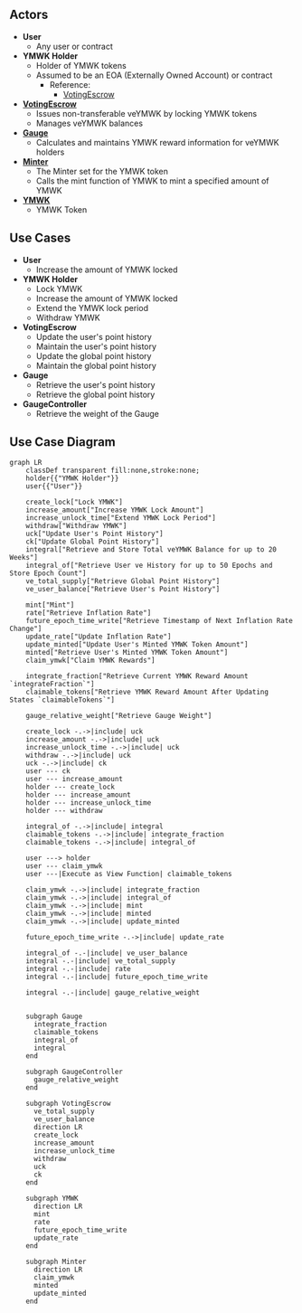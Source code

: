 ## Actors

- **User**
  - Any user or contract
- **YMWK Holder**
  - Holder of YMWK tokens
  - Assumed to be an EOA (Externally Owned Account) or contract
    - Reference:
      - [VotingEscrow](https://github.com/curvefi/curve-dao-contracts/blob/master/contracts/VotingEscrow.vy#L109)
- **[VotingEscrow](./index.md)**
  - Issues non-transferable veYMWK by locking YMWK tokens
  - Manages veYMWK balances
- **[Gauge](../GaugeV1/index.md)**
  - Calculates and maintains YMWK reward information for veYMWK holders
- **[Minter](../MinterV1/index.md)**
  - The Minter set for the YMWK token
  - Calls the mint function of YMWK to mint a specified amount of YMWK
- **[YMWK](../YamawakeToken/index.md)**
  - YMWK Token

## Use Cases

- **User**
  - Increase the amount of YMWK locked
- **YMWK Holder**
  - Lock YMWK
  - Increase the amount of YMWK locked
  - Extend the YMWK lock period
  - Withdraw YMWK
- **VotingEscrow**
  - Update the user's point history
  - Maintain the user's point history
  - Update the global point history
  - Maintain the global point history
- **Gauge**
  - Retrieve the user's point history
  - Retrieve the global point history
- **GaugeController**
  - Retrieve the weight of the Gauge

## Use Case Diagram

```mermaid
graph LR
    classDef transparent fill:none,stroke:none;
    holder{{"YMWK Holder"}}
    user{{"User"}}

    create_lock["Lock YMWK"]
    increase_amount["Increase YMWK Lock Amount"]
    increase_unlock_time["Extend YMWK Lock Period"]
    withdraw["Withdraw YMWK"]
    uck["Update User's Point History"]
    ck["Update Global Point History"]
    integral["Retrieve and Store Total veYMWK Balance for up to 20 Weeks"]
    integral_of["Retrieve User ve History for up to 50 Epochs and Store Epoch Count"]
    ve_total_supply["Retrieve Global Point History"]
    ve_user_balance["Retrieve User's Point History"]

    mint["Mint"]
    rate["Retrieve Inflation Rate"]
    future_epoch_time_write["Retrieve Timestamp of Next Inflation Rate Change"]
    update_rate["Update Inflation Rate"]
    update_minted["Update User's Minted YMWK Token Amount"]
    minted["Retrieve User's Minted YMWK Token Amount"]
    claim_ymwk["Claim YMWK Rewards"]

    integrate_fraction["Retrieve Current YMWK Reward Amount `integrateFraction`"]
    claimable_tokens["Retrieve YMWK Reward Amount After Updating States `claimableTokens`"]

    gauge_relative_weight["Retrieve Gauge Weight"]

    create_lock -.->|include| uck
    increase_amount -.->|include| uck
    increase_unlock_time -.->|include| uck
    withdraw -.->|include| uck
    uck -.->|include| ck
    user --- ck
    user --- increase_amount
    holder --- create_lock
    holder --- increase_amount
    holder --- increase_unlock_time
    holder --- withdraw

    integral_of -.->|include| integral
    claimable_tokens -.->|include| integrate_fraction
    claimable_tokens -.->|include| integral_of

    user ---> holder
    user --- claim_ymwk
    user ---|Execute as View Function| claimable_tokens

    claim_ymwk -.->|include| integrate_fraction
    claim_ymwk -.->|include| integral_of
    claim_ymwk -.->|include| mint
    claim_ymwk -.->|include| minted
    claim_ymwk -.->|include| update_minted

    future_epoch_time_write -.->|include| update_rate

    integral_of -.-|include| ve_user_balance
    integral -.-|include| ve_total_supply
    integral -.-|include| rate
    integral -.-|include| future_epoch_time_write

    integral -.-|include| gauge_relative_weight


    subgraph Gauge
      integrate_fraction
      claimable_tokens
      integral_of
      integral
    end

    subgraph GaugeController
      gauge_relative_weight
    end

    subgraph VotingEscrow
      ve_total_supply
      ve_user_balance
      direction LR
      create_lock
      increase_amount
      increase_unlock_time
      withdraw
      uck
      ck
    end

    subgraph YMWK
      direction LR
      mint
      rate
      future_epoch_time_write
      update_rate
    end

    subgraph Minter
      direction LR
      claim_ymwk
      minted
      update_minted
    end
```
